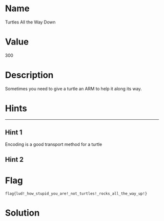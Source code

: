 # Name
Turtles All the Way Down

# Value
300 

# Description
Sometimes you need to give a turtle an ARM to help it along its way.

# Hints
-----------------------------------------------------------------

## Hint 1
Encoding is a good transport method for a turtle

## Hint 2


# Flag
`flag{lud!_how_stupid_you_are!_not_turtles!_rocks_all_the_way_up!}`

# Solution

```

```
